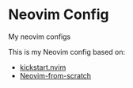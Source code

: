 # Neovim Config

My neovim configs

This is my Neovim config based on:
- [kickstart.nvim](https://github.com/nvim-lua/kickstart.nvim)
- [Neovim-from-scratch](https://github.com/LunarVim/Neovim-from-scratch)
